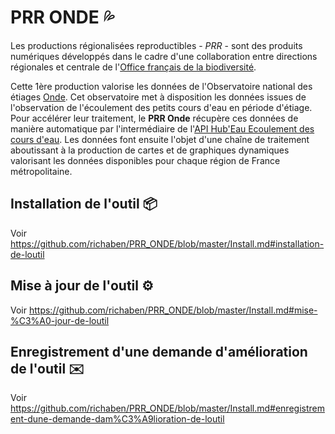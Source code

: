 # PRR ONDE 💦

Les productions régionalisées reproductibles - *PRR* - sont des produits numériques développés dans le cadre d'une collaboration entre directions régionales et centrale de l'[Office français de la biodiversité](https://www.ofb.gouv.fr/).

Cette 1ère production valorise les données de l'Observatoire national des étiages [Onde](https://onde.eaufrance.fr/). Cet observatoire met à disposition les données issues de l'observation de l'écoulement des petits cours d'eau en période d'étiage. Pour accélérer leur traitement, le **PRR Onde** récupère ces données de manière automatique par l'intermédiaire de l'[API Hub'Eau Ecoulement des cours d'eau](https://hubeau.eaufrance.fr/page/api-ecoulement). Les données font ensuite l'objet d'une chaîne de traitement aboutissant à la production de cartes et de graphiques dynamiques valorisant les données disponibles pour chaque région de France métropolitaine.

## Installation de l'outil 📦

Voir <https://github.com/richaben/PRR_ONDE/blob/master/Install.md#installation-de-loutil>

## Mise à jour de l'outil ⚙️

Voir <https://github.com/richaben/PRR_ONDE/blob/master/Install.md#mise-%C3%A0-jour-de-loutil>

## Enregistrement d'une demande d'amélioration de l'outil ✉️

Voir <https://github.com/richaben/PRR_ONDE/blob/master/Install.md#enregistrement-dune-demande-dam%C3%A9lioration-de-loutil>

## Actualisation manuelle du site web 🛠

Voir <https://github.com/richaben/PRR_ONDE/blob/master/Install.md#actualisation-manuelle-du-site-web>

## Désinstallation de l'outil

Voir <https://github.com/richaben/PRR_ONDE/blob/master/Install.md#d%C3%A9sinstallation-de-loutil>

## Déploiement dans les régions

-   [Hauts-de-France](https://github.com/OFB-HdF/PRR_ONDE): <https://ofb-hdf.github.io/PRR_ONDE/>

-   [Normandie](https://github.com/OFB-Nor/PRR_ONDE): <https://ofb-nor.github.io/PRR_ONDE/>

-   [Île-de-France](https://github.com/OFB-IdF/PRR_ONDE): <https://ofb-idf.github.io/PRR_ONDE/>

-   [Grand Est](https://github.com/Josefine57/PRR_ONDE): <https://josefine57.github.io/PRR_ONDE/>

-   [Bretagne](https://github.com/ofb-bzh/PRR_ONDE): <https://ofb-bzh.github.io/PRR_ONDE/>

-   [Pays de la Loire](https://github.com/ofb-pdl/PRR_ONDE): <https://ofb-pdl.github.io/PRR_ONDE/>

-   [Centre-Val de Loire](https://github.com/ofb-CVL/PRR_ONDE): <https://ofb-cvl.github.io/PRR_ONDE/>

-   [Bourgogne-Franche-Comté](https://github.com/OFB-BFC/PRR_ONDE): <https://ofb-bfc.github.io/PRR_ONDE/>

-   [Nouvelle-Aquitaine](https://github.com/OFB-NA/PRR_ONDE): <https://ofb-na.github.io/PRR_ONDE/>

-   [Auvergne-Rhône-Alpes](https://github.com/ofb-aura/PRR_ONDE): <https://ofb-aura.github.io/PRR_ONDE/>

-   [Occitanie](https://github.com/OFB-OCC/PRR_ONDE): <https://ofb-occ.github.io/PRR_ONDE/>

-   [Provence-Alpes-Côte d'Azur et Corse](https://github.com/SRC-PacaCorse/PRR_ONDE): <https://src-pacacorse.github.io/PRR_ONDE/>
